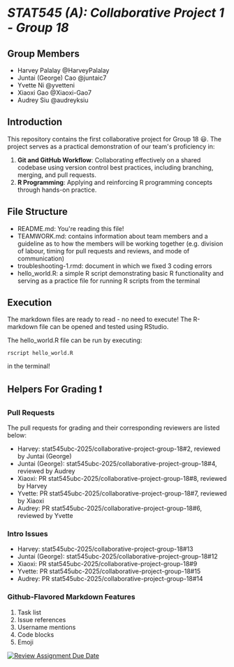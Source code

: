 # *STAT545 (A): Collaborative Project 1 - Group 18*

## Group Members

- Harvey Palalay @HarveyPalalay
- Juntai (George) Cao @juntaic7
- Yvette Ni @yvetteni
- Xiaoxi Gao @Xiaoxi-Gao7
- Audrey Siu @audreyksiu

## Introduction

This repository contains the first collaborative project for Group 18 :smiley:. The project serves as a practical demonstration of our team's proficiency in:

1. **Git and GitHub Workflow**: Collaborating effectively on a shared codebase using version control best practices, including branching, merging, and pull requests.
2. **R Programming**: Applying and reinforcing R programming concepts through hands-on practice.

## File Structure

- README.md: You're reading this file!
- TEAMWORK.md: contains information about team members and a guideline as to how the members will be working together (e.g. division of labour, timing for pull requests and reviews, and mode of communication)
- troubleshooting-1.rmd: document in which we fixed 3 coding errors
- hello_world.R: a simple R script demonstrating basic R functionality and serving as a practice file for running R scripts from the terminal

## Execution

The markdown files are ready to read - no need to execute! The R-markdown file can be opened and tested using RStudio.

The hello_world.R file can be run by executing:

```shell
rscript hello_world.R
```

in the terminal!

## Helpers For Grading :exclamation:

### Pull Requests

The pull requests for grading and their corresponding reviewers are listed below:

- Harvey: stat545ubc-2025/collaborative-project-group-18#2, reviewed by Juntai (George)
- Juntai (George): stat545ubc-2025/collaborative-project-group-18#4, reviewed by Audrey
- Xiaoxi: PR stat545ubc-2025/collaborative-project-group-18#8, reviewed by Harvey
- Yvette: PR stat545ubc-2025/collaborative-project-group-18#7, reviewed by Xiaoxi
- Audrey: PR stat545ubc-2025/collaborative-project-group-18#6, reviewed by Yvette

### Intro Issues

- Harvey: stat545ubc-2025/collaborative-project-group-18#13
- Juntai (George): stat545ubc-2025/collaborative-project-group-18#12
- Xiaoxi: PR stat545ubc-2025/collaborative-project-group-18#9
- Yvette: PR stat545ubc-2025/collaborative-project-group-18#15
- Audrey: PR stat545ubc-2025/collaborative-project-group-18#14

### Github-Flavored Markdown Features

1. Task list
2. Issue references
3. Username mentions
4. Code blocks
5. Emoji

[![Review Assignment Due Date](https://classroom.github.com/assets/deadline-readme-button-22041afd0340ce965d47ae6ef1cefeee28c7c493a6346c4f15d667ab976d596c.svg)](https://classroom.github.com/a/9EMQ9uX-)
